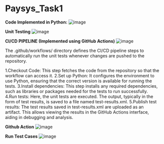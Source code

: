 # Paysys_Task1
**Code Implemented in Python:**
![image](https://github.com/fatimali03/Paysys_Task1/assets/136559675/d2b57ce0-508b-481a-b05f-6b2a9ef4b304)

**Unit Testing**
![image](https://github.com/fatimali03/Paysys_Task1/assets/136559675/48778c5d-8527-41e8-8d4c-0f99c151c1a6)

**CI/CD PIPELINE (Implemented using GitHub Actions)**
![image](https://github.com/fatimali03/Paysys_Task1/assets/136559675/59fa8d8b-7fad-4f28-bb7f-cd273da4ec54)

The .github/workflows/ directory defines the CI/CD pipeline steps to automatically run the unit tests whenever changes are pushed to the repository.

1.Checkout Code:
This step fetches the code from the repository so that the workflow can access it.
2.Set up Python:
It configures the environment to use Python, ensuring that the correct version is available for running the tests.
3.Install dependencies:
This step installs any required dependencies, such as libraries or packages needed for the tests to run successfully.
4.Run tests:
Here, the unit tests are executed. The output, typically in the form of test results, is saved to a file named test-results.xml.
5.Publish test results:
The test results saved in test-results.xml are uploaded as an artifact. This allows viewing the results in the GitHub Actions interface, aiding in debugging and analysis.

**Github Action**
![image](https://github.com/fatimali03/Paysys_Task1/assets/136559675/1da754d1-3817-4a61-9f4c-2d296ec102e4)

**Run Test Cases**
![image](https://github.com/fatimali03/Paysys_Task1/assets/136559675/b9d3e7cf-7a6a-42af-ab7f-62f4e87e922e)

